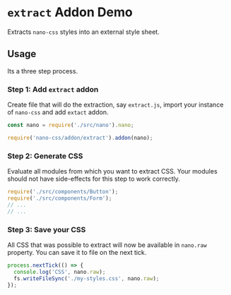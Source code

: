 # `extract` Addon Demo

Extracts `nano-css` styles into an external style sheet.


## Usage

Its a three step process.


### Step 1: Add `extract` addon

Create file that will do the extraction, say `extract.js`, import your instance of `nano-css`
and add `extact` addon.

```js
const nano = require('./src/nano').nano;

require('nano-css/addon/extract').addon(nano);
```


### Step 2: Generate CSS

Evaluate all modules from which you want to extract CSS. Your modules should not have side-effects
for this step to work correctly.

```js
require('./src/components/Button');
require('./src/components/Form');
// ...
// ...
```


### Step 3: Save your CSS

All CSS that was possible to extract will now be available in `nano.raw` property.
You can save it to file on the next tick.

```js
process.nextTick(() => {
  console.log('CSS', nano.raw);
  fs.writeFileSync('./my-styles.css', nano.raw);
});
```
